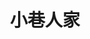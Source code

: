 ---
layout: page
title: 小巷人家
description: 好看，除了范丞丞演得依托答辩。
category: 剧集
img: assets/img/movie/xiao_xiang_ren_jia.webp
---